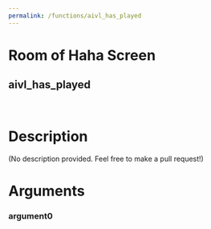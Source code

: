 ```yaml
---
permalink: /functions/aivl_has_played
---
```

# Room of Haha Screen  
## aivl_has_played  
&nbsp;  
# Description  
(No description provided. Feel free to make a pull request!) 
&nbsp;  
# Arguments
### argument0

&nbsp;  


